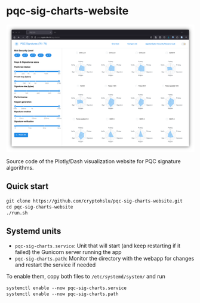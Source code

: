 # pqc-sig-charts-website

![](webapp.png)

Source code of the Plotly/Dash visualization website for PQC signature algorithms.

## Quick start

```console
git clone https://github.com/cryptohslu/pqc-sig-charts-website.git
cd pqc-sig-charts-website
./run.sh
```

## Systemd units

- `pqc-sig-charts.service`: Unit that will start (and keep restarting if it failed) the Gunicorn server running the app
- `pqc-sig-charts.path`: Monitor the directory with the webapp for changes and restart the service if needed

To enable them, copy both files to `/etc/systemd/system/` and run

```console
systemctl enable --now pqc-sig-charts.service
systemctl enable --now pqc-sig-charts.path
```
